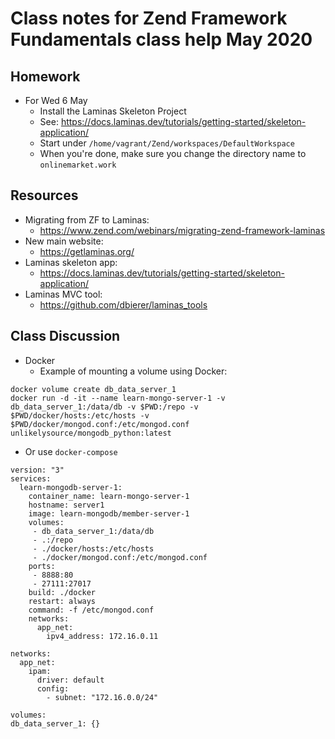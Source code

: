 # Class notes for Zend Framework Fundamentals class help May 2020

## Homework
* For Wed 6 May
  * Install the Laminas Skeleton Project
  * See: https://docs.laminas.dev/tutorials/getting-started/skeleton-application/
  * Start under `/home/vagrant/Zend/workspaces/DefaultWorkspace`
  * When you're done, make sure you change the directory name to `onlinemarket.work`
## Resources
* Migrating from ZF to Laminas:
  * https://www.zend.com/webinars/migrating-zend-framework-laminas
* New main website:
  * https://getlaminas.org/
* Laminas skeleton app:
  * https://docs.laminas.dev/tutorials/getting-started/skeleton-application/
* Laminas MVC tool:
  * https://github.com/dbierer/laminas_tools

## Class Discussion
* Docker
  * Example of mounting a volume using Docker:
```
docker volume create db_data_server_1
docker run -d -it --name learn-mongo-server-1 -v db_data_server_1:/data/db -v $PWD:/repo -v $PWD/docker/hosts:/etc/hosts -v $PWD/docker/mongod.conf:/etc/mongod.conf unlikelysource/mongodb_python:latest
```
  * Or use `docker-compose`
```
version: "3"
services:
  learn-mongodb-server-1:
    container_name: learn-mongo-server-1
    hostname: server1
    image: learn-mongodb/member-server-1
    volumes:
     - db_data_server_1:/data/db
     - .:/repo
     - ./docker/hosts:/etc/hosts
     - ./docker/mongod.conf:/etc/mongod.conf
    ports:
     - 8888:80
     - 27111:27017
    build: ./docker
    restart: always
    command: -f /etc/mongod.conf
    networks:
      app_net:
        ipv4_address: 172.16.0.11

networks:
  app_net:
    ipam:
      driver: default
      config:
        - subnet: "172.16.0.0/24"

volumes:
db_data_server_1: {}
```

